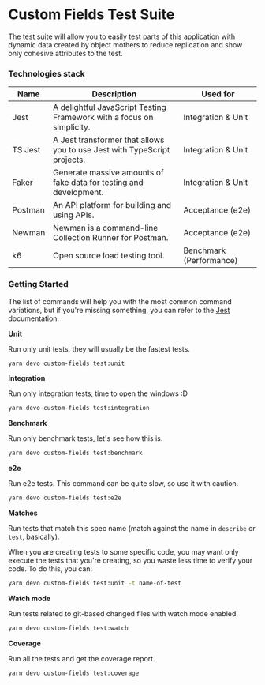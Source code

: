 # Custom Fields Test Suite

The test suite will allow you to easily test parts of this application with dynamic
data created by object mothers to reduce replication and show only cohesive attributes to the test.

### Technologies stack

| Name       | Description                                                                | Used for                |
| ---------- | -------------------------------------------------------------------------- | ----------------------- |
| Jest       | A delightful JavaScript Testing Framework with a focus on simplicity.      | Integration & Unit      |
| TS Jest    | A Jest transformer that allows you to use Jest with TypeScript projects.   | Integration & Unit      |
| Faker      | Generate massive amounts of fake data for testing and development.         | Integration & Unit      |
| Postman    | An API platform for building and using APIs.                               | Acceptance (e2e)        |
| Newman     | Newman is a command-line Collection Runner for Postman.                    | Acceptance (e2e)        |
| k6         | Open source load testing tool.                                             | Benchmark (Performance) |

### Getting Started

The list of commands will help you with the most common command variations,
but if you're missing something, you can refer to the [Jest](https://jestjs.io/docs/cli) documentation.

**Unit**

Run only unit tests, they will usually be the fastest tests.

```sh
yarn devo custom-fields test:unit
```

**Integration**

Run only integration tests, time to open the windows :D

```sh
yarn devo custom-fields test:integration
```

**Benchmark**

Run only benchmark tests, let's see how this is.

```sh
yarn devo custom-fields test:benchmark
```

**e2e**

Run e2e tests. This command can be quite slow, so use it with caution.

```sh
yarn devo custom-fields test:e2e
```

**Matches**

Run tests that match this spec name (match against the name in `describe` or `test`, basically).

When you are creating tests to some specific code, you may want only execute the tests that you're creating,
so you waste less time to verify your code. To do this, you can:

```sh
yarn devo custom-fields test:unit -t name-of-test
```

**Watch mode**

Run tests related to git-based changed files with watch mode enabled.

```sh
yarn devo custom-fields test:watch
```

**Coverage**

Run all the tests and get the coverage report.

```sh
yarn devo custom-fields test:coverage
```
